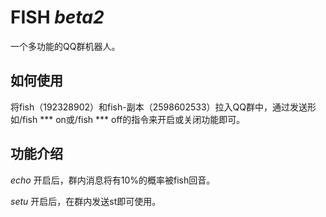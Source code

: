 # **FISH** *beta2*

一个多功能的QQ群机器人。

## 如何使用

将fish（192328902）和fish-副本（2598602533）拉入QQ群中，通过发送形如/fish *** on或/fish *** off的指令来开启或关闭功能即可。

## 功能介绍

*echo*   开启后，群内消息将有10%的概率被fish回音。

*setu*   开启后，在群内发送st即可使用。
